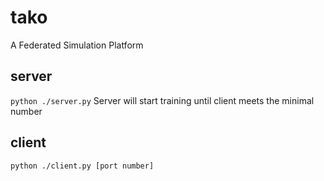 # tako
A Federated Simulation Platform
## server
`python ./server.py`
Server will start training until client meets the minimal number

## client
`python ./client.py [port number]`
